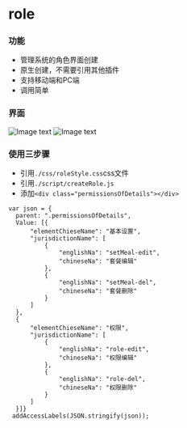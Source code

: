 # role
### 功能
+ 管理系统的角色界面创建
+ 原生创建，不需要引用其他插件
+ 支持移动端和PC端
+ 调用简单

### 界面
![Image text](https://github.com/zyTheGit/role/img/role.jpg)
![Image text](https://github.com/zyTheGit/role/img/rolepage.png)


### 使用三步骤
+ 引用`./css/roleStyle.css`css文件
+ 引用`./script/createRole.js`
+ 添加`<div class="permissionsOfDetails"></div>`

```
var json = {
  parent: ".permissionsOfDetails",
  Value: [{
      "elementChieseName": "基本设置",
      "jurisdictionName": [
          {
              "englishNa": "setMeal-edit",
              "chineseNa": "套餐编辑"
          },
          {
              "englishNa": "setMeal-del",
              "chineseNa": "套餐删除"
          }
      ]
  },
  {
      "elementChieseName": "权限",
      "jurisdictionName": [
          {
              "englishNa": "role-edit",
              "chineseNa": "权限编辑"
          },
          {
              "englishNa": "role-del",
              "chineseNa": "权限删除"
          }
      ]
  }]}
 addAccessLabels(JSON.stringify(json));
```
